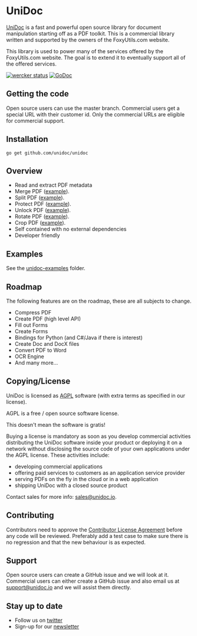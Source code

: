 # UniDoc

[UniDoc](http://unidoc.io) is a fast and powerful open source library for document manipulation starting off as a PDF
toolkit. This is a commercial library written and supported by the owners
of the FoxyUtils.com website.

This library is used to power many of the services offered by the FoxyUtils.com website. The goal is to extend it to
eventually support all of the offered services.

[![wercker status](https://app.wercker.com/status/22b50db125a6d376080f3f0c80d085fa/s/master "wercker status")](https://app.wercker.com/project/bykey/22b50db125a6d376080f3f0c80d085fa)
[![GoDoc](https://godoc.org/github.com/unidoc/unidoc?status.svg)](https://godoc.org/github.com/unidoc/unidoc)

## Getting the code

Open source users can use the master branch.
Commercial users get a special URL with their customer id. Only the commercial URLs are eligible for commercial support.

## Installation
~~~
go get github.com/unidoc/unidoc
~~~

## Overview

 * Read and extract PDF metadata
 * Merge PDF ([example](https://github.com/unidoc/unidoc-examples/blob/master/pdf/pdf_merge.go)).
 * Split PDF ([example](https://github.com/unidoc/unidoc-examples/blob/master/pdf/pdf_split.go)).
 * Protect PDF ([example](https://github.com/unidoc/unidoc-examples/blob/master/pdf/pdf_protect.go)).
 * Unlock PDF ([example](https://github.com/unidoc/unidoc-examples/blob/master/pdf/pdf_unlock.go)).
 * Rotate PDF ([example](https://github.com/unidoc/unidoc-examples/blob/master/pdf/pdf_rotate.go)).
 * Crop PDF ([example](https://github.com/unidoc/unidoc-examples/blob/master/pdf/pdf_crop.go)).
 * Self contained with no external dependencies
 * Developer friendly

## Examples

See the [unidoc-examples](https://github.com/unidoc/unidoc-examples/tree/master) folder.

## Roadmap

The following features are on the roadmap, these are all subjects to change.

 * Compress PDF
 * Create PDF (high level API)
 * Fill out Forms
 * Create Forms
 * Bindings for Python (and C#/Java if there is interest)
 * Create Doc and DocX files
 * Convert PDF to Word
 * OCR Engine
 * And many more...

## Copying/License

UniDoc is licensed as [AGPL][agpl] software (with extra terms as specified in our license).

AGPL is a free / open source software license.

This doesn't mean the software is gratis!

Buying a license is mandatory as soon as you develop commercial activities
distributing the UniDoc software inside your product or deploying it on a network
without disclosing the source code of your own applications under the AGPL license.
These activities include:

 * developing commercial applications
 * offering paid services to customers as an application service provider
 * serving PDFs on the fly in the cloud or in a web application
 * shipping UniDoc with a closed source product

Contact sales for more info: sales@unidoc.io.

## Contributing

Contributors need to approve the [Contributor License Agreement](https://docs.google.com/a/owlglobal.io/forms/d/1PfTjEAi67-x0JOTU45SDonJnWy1fWB_J1aopGss34bY/viewform) before any code will be reviewed. Preferably add a test case to make sure there is no regression and that the new behaviour is as expected.

## Support

Open source users can create a GitHub issue and we will look at it. Commercial users can either create a GitHub issue and also email us at support@unidoc.io and we will assist them directly.

## Stay up to date

* Follow us on [twitter](https://twitter.com/unidoclib)
* Sign-up for our [newsletter](http://eepurl.com/b9Idt9)

[agpl]: LICENSE.md
[contributing]: CONTRIBUTING.md
